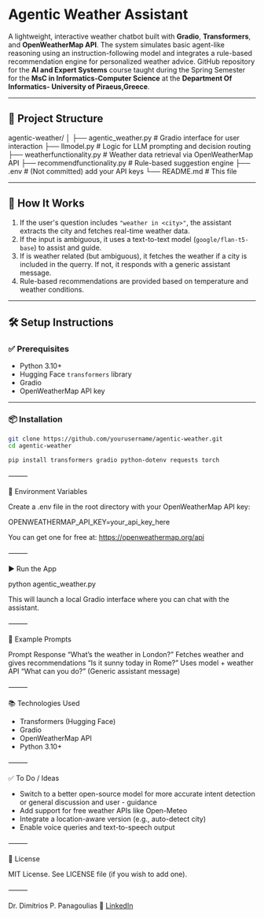 # Agentic Weather Assistant

A lightweight, interactive weather chatbot built with **Gradio**, **Transformers**, and **OpenWeatherMap API**. The system simulates basic agent-like reasoning using an instruction-following model and integrates a rule-based recommendation engine for personalized weather advice. GitHub repository for the **AI and Expert Systems** course taught during the Spring Semester for the **MsC in Informatics-Computer Science** at the **Department Of Informatics- University of Piraeus,Greece**. 

---

## 📁 Project Structure

agentic-weather/
│
├── agentic_weather.py             # Gradio interface for user interaction
├── llmodel.py                     # Logic for LLM prompting and decision routing
├── weatherfunctionality.py        # Weather data retrieval via OpenWeatherMap API
├── recommendfunctionality.py      # Rule-based suggestion engine
├── .env                           # (Not committed) add your API keys
└── README.md                      # This file

---

## 🚀 How It Works

1. If the user's question includes `"weather in <city>"`, the assistant extracts the city and fetches real-time weather data.
2. If the input is ambiguous, it uses a text-to-text model (`google/flan-t5-base`) to assist and guide.
3. If is weather related (but ambiguous), it fetches the weather if a city is included in the querry. If not, it responds with a generic assistant message.
4. Rule-based recommendations are provided based on temperature and weather conditions.

---

## 🛠️ Setup Instructions

### ✅ Prerequisites

- Python 3.10+
- Hugging Face `transformers` library
- Gradio
- OpenWeatherMap API key

---

### 📦 Installation

```bash
git clone https://github.com/yourusername/agentic-weather.git
cd agentic-weather

pip install transformers gradio python-dotenv requests torch
```

⸻

🔐 Environment Variables

Create a .env file in the root directory with your OpenWeatherMap API key:

OPENWEATHERMAP_API_KEY=your_api_key_here

You can get one for free at: https://openweathermap.org/api

⸻

▶️ Run the App

python agentic_weather.py

This will launch a local Gradio interface where you can chat with the assistant.

⸻

🧠 Example Prompts

Prompt	Response
“What’s the weather in London?”	Fetches weather and gives recommendations
“Is it sunny today in Rome?”	Uses model + weather API
“What can you do?”	(Generic assistant message)


⸻

📚 Technologies Used
- Transformers (Hugging Face)
- Gradio
- OpenWeatherMap API
- Python 3.10+

⸻

✅ To Do / Ideas
- Switch to a better open-source model for more accurate intent detection or general discussion and user - guidance
- Add support for free weather APIs like Open-Meteo
- Integrate a location-aware version (e.g., auto-detect city)
- Enable voice queries and text-to-speech output
    

⸻

📄 License

MIT License. See LICENSE file (if you wish to add one).

⸻

Dr. Dimitrios P. Panagoulias
🔗 [LinkedIn](https://www.linkedin.com/in/dimitris-panagoulias-17a05217/)
